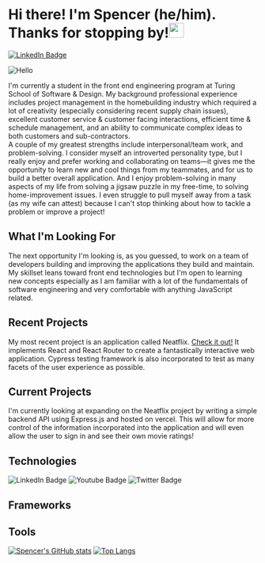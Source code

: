 # Hi there! I'm Spencer (he/him). Thanks for stopping by!<img src="https://user-images.githubusercontent.com/74210902/205475724-c57e074f-f70f-457a-8076-dad6d8f54287.gif" width="30" height="30"/>
<div id="badges">
  <a href="https://www.linkedin.com/in/spencer-haka">
  <img src="https://img.shields.io/badge/LinkedIn-blue?style=for-the-badge&logo=linkedin&logoColor=white" alt="LinkedIn Badge"/>
  </a>
</div>

![Hello](https://media.giphy.com/media/icUEIrjnUuFCWDxFpU/giphy.gif)

I'm currently a student in the front end engineering program at Turing School of Software & Design. My background professional experience includes project management in the homebuilding industry which required a lot of creativity (especially considering recent supply chain issues), excellent customer service & customer facing interactions, efficient time & schedule management, and an ability to communicate complex ideas to both customers and sub-contractors.<br>
A couple of my greatest strengths include interpersonal/team work, and problem-solving. I consider myself an introverted personality type, but I really enjoy and prefer working and collaborating on teams—it gives me the opportunity to learn new and cool things from my teammates, and for us to build a better overall application. And I enjoy problem-solving in many aspects of my life from solving a jigsaw puzzle in my free-time, to solving home-improvement issues. I even struggle to pull myself away from a task (as my wife can attest) because I can't stop thinking about how to tackle a problem or improve a project!

## What I'm Looking For
The next opportunity I'm looking is, as you guessed, to work on a team of developers building and improving the applications they build and maintain. My skillset leans toward front end technologies but I'm open to learning new concepts especially as I am familiar with a lot of the fundamentals of software engineering and very comfortable with anything JavaScript related.

## Recent Projects
My most recent project is an application called Neatflix. [Check it out!](github.com/speekins/neatflix) It implements React and React Router to create a fantastically interactive web application. Cypress testing framework is also incorporated to test as many facets of the user experience as possible.

## Current Projects
I'm currently looking at expanding on the Neatflix project by writing a simple backend API using Express.js and hosted on vercel. This will allow for more control of the information incorporated into the application and will even allow the user to sign in and see their own movie ratings!

## Technologies
<div id="badges">
  <img src="https://img.shields.io/badge/LinkedIn-blue?style=for-the-badge&logo=linkedin&logoColor=white" alt="LinkedIn Badge"/>
  <img src="https://img.shields.io/badge/YouTube-red?style=for-the-badge&logo=youtube&logoColor=white" alt="Youtube Badge"/>
  <img src="https://img.shields.io/badge/Twitter-blue?style=for-the-badge&logo=twitter&logoColor=white" alt="Twitter Badge"/>
</div>

## Frameworks

## Tools

[![Spencer's GitHub stats](https://github-readme-stats.vercel.app/api?username=speekins&show_icons=true&theme=radical)](https://github.com/anuraghazra/github-readme-stats)
[![Top Langs](https://github-readme-stats.vercel.app/api/top-langs/?username=speekins&show_icons=true&theme=radical)](https://github.com/anuraghazra/github-readme-stats)

<!--
**Speekins/Speekins** is a ✨ _special_ ✨ repository because its `README.md` (this file) appears on your GitHub profile.

Here are some ideas to get you started:

- 🔭 I’m currently working on ...
- 🌱 I’m currently learning ...
- 👯 I’m looking to collaborate on ...
- 🤔 I’m looking for help with ...
- 💬 Ask me about ...
- 📫 How to reach me: ...
- 😄 Pronouns: ...
- ⚡ Fun fact: ...
-->
